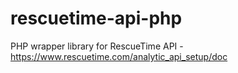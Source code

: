 rescuetime-api-php
==================

PHP wrapper library for RescueTime API - https://www.rescuetime.com/analytic_api_setup/doc
